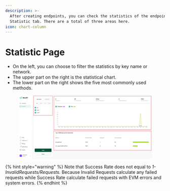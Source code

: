 ```yaml
---
description: >-
  After creating endpoints, you can check the statistics of the endpoints at
  Statistic tab. There are a total of three areas here.
icon: chart-column
---
```


# Statistic Page

* On the left, you can choose to filter the statistics by key name or network.
* The upper part on the right is the statistical chart.&#x20;
* The lower part on the right shows the five most commonly used methods.

<figure><img src="../../.gitbook/assets/statistic page.png" alt=""><figcaption></figcaption></figure>

{% hint style="warning" %}
Note that Success Rate does not equal to _1-InvalidRequests/Requests._ Because Invalid Requests calculate any failed requests while Success Rate calculate failed requests with EVM errors and system errors.&#x20;
{% endhint %}

